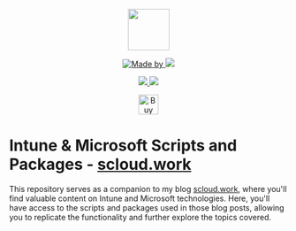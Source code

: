 <p align="center">
    <a href="https://scloud.work" alt="Florian Salzmann | scloud"></a>
            <img src="https://scloud.work/wp-content/uploads/2023/08/terminal-logo-scloud.webp" height="75" /></a>
</p>
<p align="center">
    <a href="https://www.linkedin.com/in/fsalzmann/">
        <img alt="Made by" src="https://img.shields.io/static/v1?label=made%20by&message=Florian%20Salzmann&color=04D361">
    </a>
    <a href="https://x.com/FlorianSLZ" alt="X / Twitter">
    	<img src="https://img.shields.io/twitter/follow/FlorianSLZ.svg?style=social"/>
    </a>
</p>

<p align="center">
    <a href="https://raw.githubusercontent.com/FlorianSLZ/scloud/master/LICENSE" alt="GitHub License">
        <img src="https://img.shields.io/github/license/FlorianSLZ/scloud.svg" />
    </a>
    <a href="https://github.com/FlorianSLZ/scloud/graphs/contributors" alt="GitHub Contributors">
        <img src="https://img.shields.io/github/contributors/FlorianSLZ/scloud.svg"/>
    </a>
</p>

<p align="center">
    <a href='https://buymeacoffee.com/scloud' target='_blank'><img height='36' style='border:0px;height:36px;' src='https://cdn.ko-fi.com/cdn/kofi1.png?v=3' border='0' alt='Buy Me a Glass of wine' /></a>
</p>

# Intune & Microsoft Scripts and Packages - [scloud.work](https://scloud.work/)

This repository serves as a companion to my blog [scloud.work](https://scloud.work/), where you'll find valuable content on Intune and Microsoft technologies. Here, you'll have access to the scripts and packages used in those blog posts, allowing you to replicate the functionality and further explore the topics covered.
